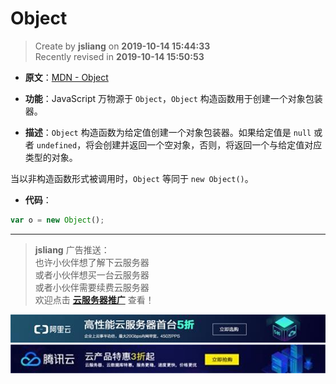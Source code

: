 Object
===

> Create by **jsliang** on **2019-10-14 15:44:33**  
> Recently revised in **2019-10-14 15:50:53**

* **原文**：[MDN - Object](https://developer.mozilla.org/zh-CN/docs/Web/JavaScript/Reference/Global_Objects/Object)

* **功能**：JavaScript 万物源于 `Object`，`Object` 构造函数用于创建一个对象包装器。

* **描述**：`Object` 构造函数为给定值创建一个对象包装器。如果给定值是 `null` 或者 `undefined`，将会创建并返回一个空对象，否则，将返回一个与给定值对应类型的对象。

当以非构造函数形式被调用时，`Object` 等同于 `new Object()`。

* **代码**：

```js
var o = new Object();
```

---

> **jsliang** 广告推送：  
> 也许小伙伴想了解下云服务器  
> 或者小伙伴想买一台云服务器  
> 或者小伙伴需要续费云服务器  
> 欢迎点击 **[云服务器推广](https://github.com/LiangJunrong/document-library/blob/master/other-library/Monologue/%E7%A8%B3%E9%A3%9F%E8%89%B0%E9%9A%BE.md)** 查看！

[![图](../../../../public-repertory/img/z-small-seek-ali-3.jpg)](https://promotion.aliyun.com/ntms/act/qwbk.html?userCode=w7hismrh)
[![图](../../../../public-repertory/img/z-small-seek-tencent-2.jpg)](https://cloud.tencent.com/redirect.php?redirect=1014&cps_key=49f647c99fce1a9f0b4e1eeb1be484c9&from=console)

